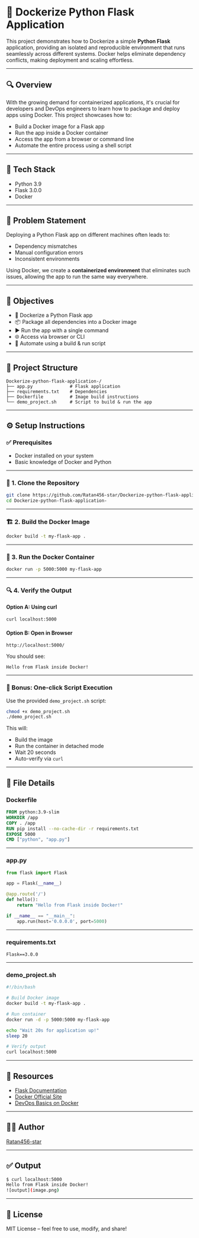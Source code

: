 
# 🐳 Dockerize Python Flask Application

This project demonstrates how to Dockerize a simple **Python Flask** application, providing an isolated and reproducible environment that runs seamlessly across different systems. Docker helps eliminate dependency conflicts, making deployment and scaling effortless.

---

## 🔍 Overview

With the growing demand for containerized applications, it's crucial for developers and DevOps engineers to learn how to package and deploy apps using Docker. This project showcases how to:

- Build a Docker image for a Flask app
- Run the app inside a Docker container
- Access the app from a browser or command line
- Automate the entire process using a shell script

---

## 🧩 Tech Stack

- Python 3.9
- Flask 3.0.0
- Docker

---

## 🧠 Problem Statement

Deploying a Python Flask app on different machines often leads to:

- Dependency mismatches
- Manual configuration errors
- Inconsistent environments

Using Docker, we create a **containerized environment** that eliminates such issues, allowing the app to run the same way everywhere.

---

## 🎯 Objectives

- 🐳 Dockerize a Python Flask app
- 📦 Package all dependencies into a Docker image
- ▶️ Run the app with a single command
- 🌐 Access via browser or CLI
- 🧪 Automate using a build & run script

---

## 📂 Project Structure

```
Dockerize-python-flask-application-/
├── app.py              # Flask application
├── requirements.txt    # Dependencies
├── Dockerfile          # Image build instructions
└── demo_project.sh     # Script to build & run the app
```

---

## ⚙️ Setup Instructions

### ✅ Prerequisites

- Docker installed on your system  
- Basic knowledge of Docker and Python

---

### 🔧 1. Clone the Repository

```bash
git clone https://github.com/Ratan456-star/Dockerize-python-flask-application-.git
cd Dockerize-python-flask-application-
```

---

### 🏗️ 2. Build the Docker Image

```bash
docker build -t my-flask-app .
```

---

### 🚀 3. Run the Docker Container

```bash
docker run -p 5000:5000 my-flask-app
```

---

### 🔍 4. Verify the Output

#### Option A: Using curl

```bash
curl localhost:5000
```

#### Option B: Open in Browser

```
http://localhost:5000/
```

You should see:

```
Hello from Flask inside Docker!
```

---

### 🧪 Bonus: One-click Script Execution

Use the provided `demo_project.sh` script:

```bash
chmod +x demo_project.sh
./demo_project.sh
```

This will:
- Build the image
- Run the container in detached mode
- Wait 20 seconds
- Auto-verify via `curl`

---

## 📜 File Details

### Dockerfile

```Dockerfile
FROM python:3.9-slim
WORKDIR /app
COPY . /app
RUN pip install --no-cache-dir -r requirements.txt
EXPOSE 5000
CMD ["python", "app.py"]
```

---

### app.py

```python
from flask import Flask

app = Flask(__name__)

@app.route('/')
def hello():
    return "Hello from Flask inside Docker!"

if __name__ == "__main__":
    app.run(host='0.0.0.0', port=5000)
```

---

### requirements.txt

```
Flask==3.0.0
```

---

### demo_project.sh

```bash
#!/bin/bash

# Build Docker image
docker build -t my-flask-app .

# Run container
docker run -d -p 5000:5000 my-flask-app

echo "Wait 20s for application up!"
sleep 20

# Verify output
curl localhost:5000
```

---

## 🔗 Resources

- [Flask Documentation](https://pypi.org/project/Flask/)
- [Docker Official Site](https://www.docker.com/)
- [DevOps Basics on Docker](https://github.com/tungbq/devops-basic/blob/main/topics/docker/README.md)

---

## 👨‍💻 Author

[Ratan456-star](https://github.com/Ratan456-star)

---

## ✅ Output

```bash
$ curl localhost:5000
Hello from Flask inside Docker!
![output](image.png)
```

---

## 📄 License

MIT License – feel free to use, modify, and share!

